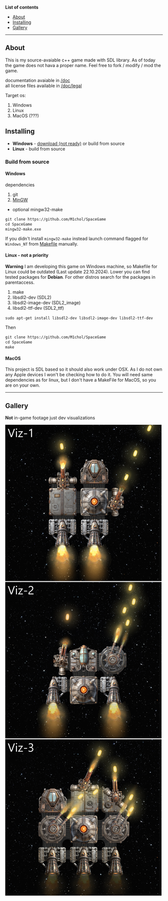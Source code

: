 **List of contents**
- [About](#about)
- [Installing](#installing)
- [Gallery](#gallery)

---

## About
This is my source-avaiable c++ game made with SDL library. As of today the game does not hava a proper name. Feel free to fork / modify / mod the game.

documentation avaiable in [/doc](https://github.com/M1chol/SpaceGame/tree/master/doc)   
all license files available in [/doc/legal](https://github.com/M1chol/SpaceGame/tree/master/legal)   
   
Target os:
  1. Windows
  2. Linux
  3. MacOS (???)

## Installing
- **Windows** - [download (not ready)](https://github.com/M1chol/SpaceGame/releases) or build from source
- **Linux** - build from source

   
### Build from source
#### Windows
dependencies
1. git
2. [MinGW](https://sourceforge.net/projects/mingw/) 
- optional mingw32-make
    
```
git clone https://github.com/M1chol/SpaceGame
cd SpaceGame
mingw32-make.exe
```
If you didn't install `mingw32-make` instead launch command flagged for `Windows_NT` from [Makefile](https://github.com/M1chol/SpaceGame/blob/master/Makefile) manually.

#### Linux - not a priority
**Warning** I am developing this game on Windows machine, so Makefile for Linux could be outdated (Last update 22.10.2024). Lower you can find tested packages for **Debian**. For other distros search for the packages in parentaccess.

1. make
2. libsdl2-dev (SDL2)
3. libsdl2-image-dev (SDL2_image)
4. libsdl2-ttf-dev (SDL2_ttf)

`sudo apt-get install libsdl2-dev libsdl2-image-dev libsdl2-ttf-dev`   

Then   
```
git clone https://github.com/M1chol/SpaceGame
cd SpaceGame
make
```
#### MacOS
This project is SDL based so it should also work under OSX. As I do not own any Apple devices I won't be checking how to do it. You will need same dependencies as for linux, but I don't have a MakeFile for MacOS, so you are on your own. 

---
## Gallery
**Not** in-game footage just dev visualizations  
  
![iamge](https://github.com/M1chol/SpaceGame/blob/master/doc/img/viz1.png)
![image](https://github.com/M1chol/SpaceGame/blob/master/doc/img/viz2.png)
![image](https://github.com/M1chol/SpaceGame/blob/master/doc/img/viz3.png)
